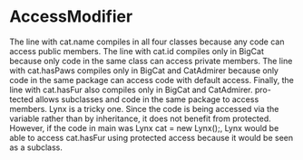 # AccessModifier
The line with cat.name compiles in all four classes because any code can access public members. 
The line with cat.id compiles only in BigCat because only code in the same class can access private members. 
The line with cat.hasPaws compiles only in BigCat and CatAdmirer because only code in the same package can access code with default access.
Finally, the line with cat.hasFur also compiles only in BigCat and CatAdmirer. 
pro- tected allows subclasses and code in the same package to access members. 
Lynx is a tricky one. Since the code is being accessed via the variable rather than by inheritance, it does not benefit from protected. 
However, if the code in main was Lynx cat = new Lynx();, 
Lynx would be able to access cat.hasFur using protected access because it would be seen as a subclass.
